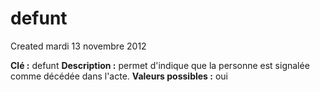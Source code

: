 defunt
======
Created mardi 13 novembre 2012

**Clé :** defunt
**Description :** permet d'indique que la personne est signalée comme décédée dans l'acte.
**Valeurs possibles :** oui
